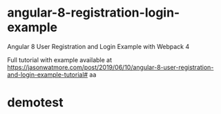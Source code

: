 # angular-8-registration-login-example

Angular 8 User Registration and Login Example with Webpack 4

Full tutorial with example available at https://jasonwatmore.com/post/2019/06/10/angular-8-user-registration-and-login-example-tutorial# aa
# demotest
